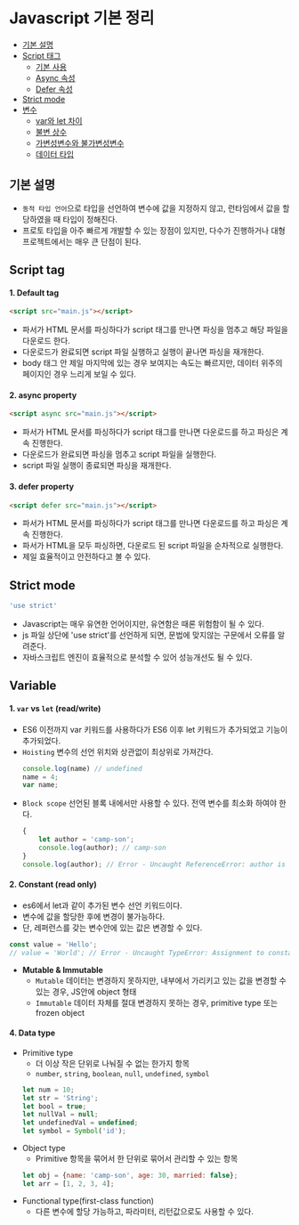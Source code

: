 # Javascript 기본 정리

- [기본 설명](#기본-설명)
- [Script 태그](#script-tag)
    - [기본 사용](#1-default-tag)
    - [Async 속성](#2-async-property)
    - [Defer 속성](#3-defer-property)
- [Strict mode](#strict-mode)
- [변수](#variable)
    - [var와 let 차이](#1-var-vs-let)
    - [불변 상수](#2-constant)
    - [가변성변수와 불가변성변수](#3-mutable--immutable)
    - [데이터 타입](#4-data-type)
    
## 기본 설명
- `동적 타입 언어`으로 타입을 선언하여 변수에 값을 지정하지 않고, 런타임에서 값을 할당하였을 때 타입이 정해진다.
- 프로토 타입을 아주 빠르게 개발할 수 있는 장점이 있지만, 다수가 진행하거나 대형 프로젝트에서는 매우 큰 단점이 된다.

## Script tag
#### 1. Default tag
```html
<script src="main.js"></script>
```
- 파서가 HTML 문서를 파싱하다가 script 태그를 만나면 파싱을 멈추고 해당 파일을 다운로드 한다.
- 다운로드가 완료되면 script 파일 실행하고 실행이 끝나면 파싱을 재개한다.
- body 태그 안 제일 마지막에 있는 경우 보여지는 속도는 빠르지만, 데이터 위주의 페이지인 경우 느리게 보일 수 있다.
#### 2. async property
```html
<script async src="main.js"></script>
```
- 파서가 HTML 문서를 파싱하다가 script 태그를 만나면 다운로드를 하고 파싱은 계속 진행한다.
- 다운로드가 완료되면 파싱을 멈추고 script 파일을 실행한다.
- script 파일 실행이 종료되면 파싱을 재개한다.
#### 3. defer property
```html
<script defer src="main.js"></script>
```
- 파서가 HTML 문서를 파싱하다가 script 태그를 만나면 다운로드를 하고 파싱은 계속 진행한다.
- 파서가 HTML을 모두 파싱하면, 다운로드 된 script 파일을 순차적으로 실행한다.
- 제일 효율적이고 안전하다고 볼 수 있다.

## Strict mode
```js
'use strict'
```
- Javascript는 매우 유연한 언어이지만, 유연함은 때론 위험함이 될 수 있다.
- js 파일 상단에 'use strict'를 선언하게 되면, 문법에 맞지않는 구문에서 오류를 알려준다.
- 자바스크립트 엔진이 효율적으로 분석할 수 있어 성능개선도 될 수 있다.

## Variable
#### 1. `var` vs `let` (read/write)
- ES6 이전까지 var 키워드를 사용하다가 ES6 이후 let 키워드가 추가되었고 기능이 추가되었다.
- `Hoisting` 변수의 선언 위치와 상관없이 최상위로 가져간다.
    ```js
    console.log(name) // undefined
    name = 4;
    var name;
    ```
- `Block scope` 선언된 블록 내에서만 사용할 수 있다. 전역 변수를 최소화 하여야 한다.
    ```js
    {
        let author = 'camp-son';
        console.log(author); // camp-son
    }
    console.log(author); // Error - Uncaught ReferenceError: author is not defined
    ```
#### 2. Constant (read only)
- es6에서 let과 같이 추가된 변수 선언 키워드이다.
- 변수에 값을 할당한 후에 변경이 불가능하다.
- 단, 레퍼런스를 갖는 변수안에 있는 값은 변경할 수 있다.
```js
const value = 'Hello';
// value = 'World'; // Error - Uncaught TypeError: Assignment to constant variable.
```
- **Mutable & Immutable**
    - `Mutable`   데이터는 변경하지 못하지만, 내부에서 가리키고 있는 값을 변경할 수 있는 경우, JS안에 object 형태
    - `Immutable` 데이터 자체를 절대 변경하지 못하는 경우, primitive type 또는 frozen object 
#### 4. Data type
- Primitive type
    - 더 이상 작은 단위로 나눠질 수 없는 한가지 항목
    - `number`, `string`, `boolean`, `null`, `undefined`, `symbol`
    ```js
    let num = 10;
    let str = 'String';
    let bool = true;
    let nullVal = null;
    let undefinedVal = undefined;
    let symbol = Symbol('id');
    ```
- Object type
    - Primitive 항목을 묶어서 한 단위로 묶어서 관리할 수 있는 항목
    ```js
    let obj = {name: 'camp-son', age: 30, married: false};
    let arr = [1, 2, 3, 4];
    ```
- Functional type(first-class function)
    - 다른 변수에 할당 가능하고, 파라미터, 리턴값으로도 사용할 수 있다.

